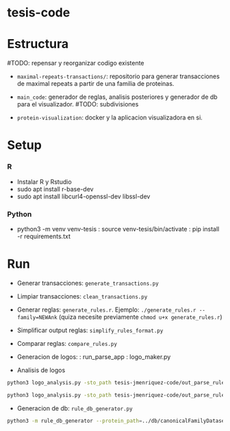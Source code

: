 # tesis-code

# Estructura

 #TODO: repensar y reorganizar codigo existente

- `maximal-repeats-transactions/`: repositorio para generar transacciones de maximal repeats a partir de una familia de proteinas. 

- `main_code`: generador de reglas, analisis posteriores y generador de db para el visualizador. #TODO: subdivisiones

- `protein-visualization`: docker y la aplicacion visualizadora en si.


# Setup

### R
- Instalar R y Rstudio
- sudo apt install r-base-dev
- sudo apt install libcurl4-openssl-dev libssl-dev

### Python
- python3 -m venv venv-tesis 
  : source venv-tesis/bin/activate
  : pip install -r requirements.txt

# Run

- Generar transacciones: `generate_transactions.py`

- Limpiar transacciones: `clean_transactions.py`

- Generar reglas: `generate_rules.r`. Ejemplo: `./generate_rules.r --family=NEWAnk` (quiza necesite previamente `chmod u+x generate_rules.r`)

- Simplificar output reglas: `simplify_rules_format.py`

- Comparar reglas: `compare_rules.py`

- Generacion de logos:
  : run_parse_app
  : logo_maker.py

- Analisis de logos
```bash
python3 logo_analysis.py -sto_path tesis-jmenriquez-code/out_parse_rules_jonno_NEWAnk/ -sto GADV LHLA LISH TPLH > output/logos/logo_analysis_jonno_NEWAnk.txt
```

```bash
python3 logo_analysis.py -sto_path tesis-jmenriquez-code/out_parse_rules_jm_ank -sto GADV LHLA LISH TPLH > output/logos/logo_analysis_jm_ank.txt
```

- Generacion de db: `rule_db_generator.py`

```bash
python3 -m rule_db_generator --protein_path=../db/canonicalFamilyDataset/familyDataset/TPR1/ --rule_file=output/rules/TPR1_len4_ALL_sub_s0.025_c0.9.csv --filename=output/dbs/db_test.db
``` 
